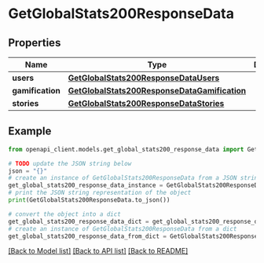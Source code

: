 # GetGlobalStats200ResponseData


## Properties

Name | Type | Description | Notes
------------ | ------------- | ------------- | -------------
**users** | [**GetGlobalStats200ResponseDataUsers**](GetGlobalStats200ResponseDataUsers.md) |  | [optional] 
**gamification** | [**GetGlobalStats200ResponseDataGamification**](GetGlobalStats200ResponseDataGamification.md) |  | [optional] 
**stories** | [**GetGlobalStats200ResponseDataStories**](GetGlobalStats200ResponseDataStories.md) |  | [optional] 

## Example

```python
from openapi_client.models.get_global_stats200_response_data import GetGlobalStats200ResponseData

# TODO update the JSON string below
json = "{}"
# create an instance of GetGlobalStats200ResponseData from a JSON string
get_global_stats200_response_data_instance = GetGlobalStats200ResponseData.from_json(json)
# print the JSON string representation of the object
print(GetGlobalStats200ResponseData.to_json())

# convert the object into a dict
get_global_stats200_response_data_dict = get_global_stats200_response_data_instance.to_dict()
# create an instance of GetGlobalStats200ResponseData from a dict
get_global_stats200_response_data_from_dict = GetGlobalStats200ResponseData.from_dict(get_global_stats200_response_data_dict)
```
[[Back to Model list]](../README.md#documentation-for-models) [[Back to API list]](../README.md#documentation-for-api-endpoints) [[Back to README]](../README.md)


